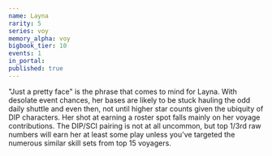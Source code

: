 ```yaml
---
name: Layna
rarity: 5
series: voy
memory_alpha: voy
bigbook_tier: 10
events: 1
in_portal:
published: true
---
```


"Just a pretty face" is the phrase that comes to mind for Layna. With desolate event chances, her bases are likely to be stuck hauling the odd daily shuttle and even then, not until higher star counts given the ubiquity of DIP characters. Her shot at earning a roster spot falls mainly on her voyage contributions. The DIP/SCI pairing is not at all uncommon, but top 1/3rd raw numbers will earn her at least some play unless you've targeted the numerous similar skill sets from top 15 voyagers.
